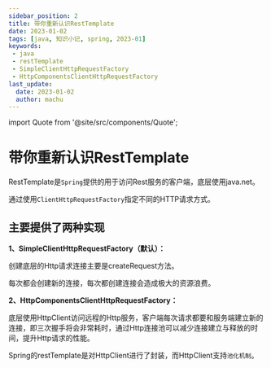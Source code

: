 ```yaml
---
sidebar_position: 2
title: 带你重新认识RestTemplate
date: 2023-01-02
tags: [java, 知识小记, spring, 2023-01]
keywords:
 - java
 - restTemplate
 - SimpleClientHttpRequestFactory
 - HttpComponentsClientHttpRequestFactory
last_update:
  date: 2023-01-02
  author: machu
---
```

import Quote from '@site/src/components/Quote';

> <Quote></Quote>

# 带你重新认识RestTemplate

RestTemplate是`Spring`提供的用于访问Rest服务的客户端，底层使用java.net。

通过使用`ClientHttpRequestFactory`指定不同的HTTP请求方式。

## 主要提供了两种实现

**1、SimpleClientHttpRequestFactory（默认）：**

创建底层的Http请求连接主要是createRequest方法。

每次都会创建新的连接，每次都创建连接会造成极大的资源浪费。

**2、HttpComponentsClientHttpRequestFactory：**

底层使用HttpClient访问远程的Http服务，客户端每次请求都要和服务端建立新的连接，即三次握手将会非常耗时，通过Http连接池可以减少连接建立与释放的时间，提升Http请求的性能。

Spring的restTemplate是对HttpClient进行了封装，而HttpClient支持`池化机制`。